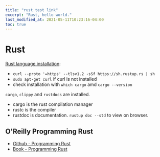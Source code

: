 ```yaml
---
title: "rust test link"
excerpt: "Rust, hello world."
last_modified_at: 2021-05-11T10:23:16-04:00
toc: true
---
```


<!--
Using permalink seemed to change the way the browser url of the clicked-to-page was displayed:
without permalink: /docs/rust/ when clicking on article the address-bar said: http://127.0.0.1:4000/balance/docs/rust/rust-test-permalink/
with permalink: /
http://127.0.0.1:4000/balance/docs/rust/

-->

# Rust
[Rust language installation](https://www.rust-lang.org/tools/install):
- `curl --proto '=https' --tlsv1.2 -sSf https://sh.rustup.rs | sh`
- `sudo apt-get curl` if curl is not installed
- check installation with `which cargo` amd `cargo --version`

`cargo`, `clippy` and `rustdocs` are installed.
- cargo is the rust compilation manager
- rustc is the compiler
- rustdoc is documentation. `rustup doc --std` to view on browser.

## O'Reilly Programming Rust
- [Github - Programming Rust](https://github.com/ProgrammingRust)
- [Book - Programming Rust]()
